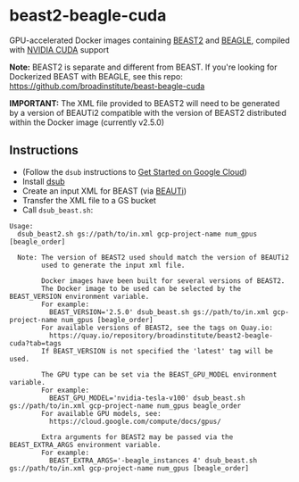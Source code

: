 # beast2-beagle-cuda
GPU-accelerated Docker images containing [BEAST2](http://www.beast2.org) and [BEAGLE](http://beast.community/beagle), compiled with [NVIDIA CUDA](https://developer.nvidia.com/cuda-zone) support

**Note:** BEAST2 is separate and different from BEAST. If you're looking for Dockerized BEAST with BEAGLE, see this repo: https://github.com/broadinstitute/beast-beagle-cuda

**IMPORTANT:** The XML file provided to BEAST2 will need to be generated by a version of BEAUTi2 compatible with the version of BEAST2 distributed within the Docker image (currently v2.5.0)

## Instructions
* (Follow the `dsub` instructions to [Get Started on Google Cloud](https://github.com/DataBiosphere/dsub#getting-started-on-google-cloud))
* Install [dsub](https://github.com/DataBiosphere/dsub)
* Create an input XML for BEAST (via [BEAUTi](http://beast.community/beauti))
* Transfer the XML file to a GS bucket
* Call `dsub_beast.sh`:
```
Usage:
  dsub_beast2.sh gs://path/to/in.xml gcp-project-name num_gpus [beagle_order]

  Note: The version of BEAST2 used should match the version of BEAUTi2
        used to generate the input xml file.

        Docker images have been built for several versions of BEAST2.
        The Docker image to be used can be selected by the BEAST_VERSION environment variable.
        For example:
          BEAST_VERSION='2.5.0' dsub_beast.sh gs://path/to/in.xml gcp-project-name num_gpus [beagle_order]
        For available versions of BEAST2, see the tags on Quay.io:
          https://quay.io/repository/broadinstitute/beast2-beagle-cuda?tab=tags
        If BEAST_VERSION is not specified the 'latest' tag will be used.

        The GPU type can be set via the BEAST_GPU_MODEL environment variable.
        For example:
          BEAST_GPU_MODEL='nvidia-tesla-v100' dsub_beast.sh gs://path/to/in.xml gcp-project-name num_gpus beagle_order
        For available GPU models, see:
          https://cloud.google.com/compute/docs/gpus/

        Extra arguments for BEAST2 may be passed via the BEAST_EXTRA_ARGS environment variable.
        For example:
          BEAST_EXTRA_ARGS='-beagle_instances 4' dsub_beast.sh gs://path/to/in.xml gcp-project-name num_gpus [beagle_order]
```
